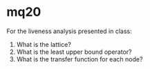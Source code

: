 # mq20

For the liveness analysis presented in class:

1. What is the lattice?
1. What is the least upper bound operator?
1. What is the transfer function for each node?
